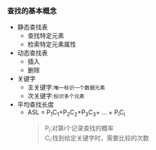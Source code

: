 ### 查找的基本概念
  + 静态查找表
    + 查找特定元素
    + 检索特定元素属性
  + 动态查找表
    + 插入
    + 删除
  + 关键字
    + 主关键字:`唯一标识一个数据元素`
    + 次关键字:`标识多个元素`
  + 平均查找长度
    + ASL = P<sub>1</sub>C<sub>1</sub>+P<sub>2</sub>C<sub>2</sub>+P<sub>3</sub>C<sub>3</sub>+ ... + P<sub>i</sub>C<sub>i</sub>
      > P<sub>i</sub>:对第i个记录查找的概率<br>
        C<sub>i</sub>:找到给定关键字时，需要比较的次数
